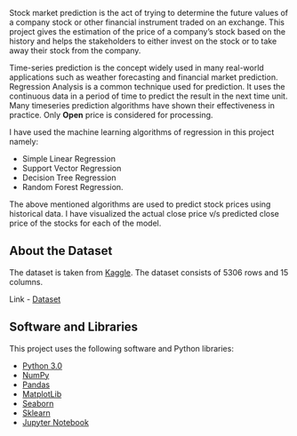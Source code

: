 Stock market prediction is the act of trying to determine the future values of a company stock or other financial instrument traded on an exchange. This project gives the estimation of the price of a company’s stock based on the history and helps the stakeholders to either invest on the stock or to take away their stock from the company.

Time-series prediction is the concept widely used in many real-world applications such as weather forecasting and financial market prediction. Regression Analysis is a common technique used for prediction. It uses the continuous data in a period of time to predict the result in the next time unit. Many timeseries prediction algorithms have shown their effectiveness in practice. Only **Open** price is considered for processing.

I have used the machine learning algorithms of regression in this project namely:
- Simple Linear Regression
- Support Vector Regression
- Decision Tree Regression
- Random Forest Regression.

The above mentioned algorithms are used to predict stock prices using historical data. I have visualized the actual close price v/s predicted close price of the stocks for each of the model.

## About the Dataset

The dataset is taken from [Kaggle](https://www.kaggle.com). The dataset consists of 5306 rows and 15 columns.

Link - [Dataset](https://www.kaggle.com/datasets/sakshikumari956/icici-bank)

## Software and Libraries

This project uses the following software and Python libraries:

- [Python 3.0](https://www.python.org/download/releases/3.0/)
- [NumPy](http://www.numpy.org/)
- [Pandas](http://pandas.pydata.org/)
- [MatplotLib](https://matplotlib.org/)
- [Seaborn](https://seaborn.pydata.org/)
- [Sklearn](https://scikit-learn.org/)
- [Jupyter Notebook](https://jupyter.org/)

